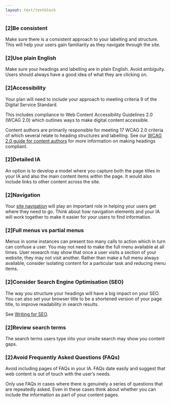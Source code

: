 ```yaml
---
layout: text/textblock
---
```


### [2]Be consistent
Make sure there is a consistent approach to your labelling and structure.  This will help your users gain familiarity as they navigate through the site.

### [2]Use plain English
Make sure your headings and labelling are in plain English. Avoid ambiguity. Users should always have a good idea of what they are clicking on.

### [2]Accessibility
Your plan will need to include your approach to meeting criteria 9 of the Digital Service Standard.

This includes compliance to Web Content Accessibility Guidelines 2.0 (WCAG 2.0) which outlines ways to make digital content accessible.

Content authors are primarily responsible for meeting 17 WCAG 2.0 criteria of which several relate to heading structures and labelling.  See our [WCAG 2.0 guide for content authors](/content-guide/accessibility-inclusivity/#wcag-2-0-for-content-authors) for more information on making headings compliant.

### [2]Detailed IA
An option is to develop a model where you capture both the page titles in your IA and also the main content items within the page.  It would also include links to other content across the site.  

### [2]Navigation
Your [site navigation](http://guides.service.gov.au/design-guide/patterns/navigation/index.html) will play an important role in helping your users get where they need to go. Think about how navigation elements and your IA will work together to make it easier for your users to find information. 

### [2]Full menus vs partial menus
Menus in some instances can present too many calls to action which in turn can confuse a user. You may not need to make the full menu available at all times.  User research may show that once a user visits a section of your website, they may not visit another.  Rather than make a full menu always available, consider isolating content for a particular task and reducing menu items.

### [2]Consider Search Engine Optimisation (SEO)
The way you structure your headings will have a big impact on your SEO.  You can also set your browser title to be a shortened version of your page title, to improve readability in search results.  

See [Writing for SEO]().

### [2]Review search terms
The search terms users type into your onsite search may show you content gaps.

### [2}Avoid Frequently Asked Questions (FAQs)
Avoid including pages of FAQs in your IA. FAQs date easily and suggest that web content is out of touch with the user’s needs.

Only use FAQs in cases where there is genuinely a series of questions that are repeatedly asked.  Even in these cases think about whether you can include the information as part of your content pages.
